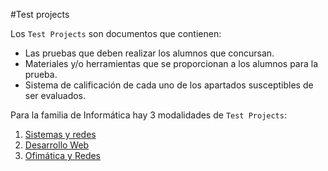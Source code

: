 
#Test projects

Los `Test Projects` son documentos que contienen:

* Las pruebas que deben realizar los alumnos que concursan.
* Materiales y/o herramientas que se proporcionan a los alumnos para la prueba.
* Sistema de calificación de cada uno de los apartados susceptibles de ser evaluados.

Para la familia de Informática hay 3 modalidades de `Test Projects`:

1. [Sistemas y redes](./test_projects/sistemas_y_redes)
1. [Desarrollo Web](./test_projects/desarrollo_web)
1. [Ofimática y Redes](./test_projects/ofimatica_y_redes)
